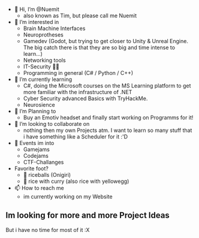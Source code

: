 - 👋 Hi, I’m @Nuemit
  - also known as Tim, but please call me Nuemit
- 👀 I’m interested in
  - Brain Machine Interfaces
  - Neuroprotheses
  - Gamedev (Godot, but trying to get closer to Unity & Unreal Engine. The big catch there is that they are so big and time intense to learn...)
  - Networking tools
  - IT-Security 👨‍💻
  - Programming in general (C# / Python / C++)
- 🌱 I’m currently learning 
  - C#, doing the Microsoft courses on the MS Learning platform to get more familiar with the infrastructure of .NET
  - Cyber Security advanced Basics with TryHackMe.
  - Neurosience
- 💜 I’m Planning to
  - Buy an Emotiv headset and finally start working on Programms for it!
- 💞️ I’m looking to collaborate on 
  - nothing then my own Projects atm. I want to learn so many stuff that i have something like a Scheduler for it :'D
- 🧠 Events im into
  - Gamejams
  - Codejams
  - CTF-Challanges
- Favorite foot?
  - 🍙 riceballs (Onigiri)
  - 🍛 rice with curry (also rice with yellowegg)
- 📫 How to reach me
  - im currently working on my Website
  
## Im looking for more and more Project Ideas
But i have no time for most of it :X
